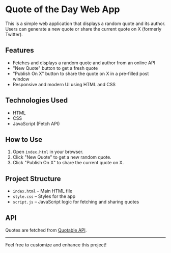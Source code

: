 # Quote of the Day Web App

This is a simple web application that displays a random quote and its author. Users can generate a new quote or share the current quote on X (formerly Twitter).

## Features
- Fetches and displays a random quote and author from an online API
- "New Quote" button to get a fresh quote
- "Publish On X" button to share the quote on X in a pre-filled post window
- Responsive and modern UI using HTML and CSS

## Technologies Used
- HTML
- CSS
- JavaScript (Fetch API)

## How to Use
1. Open `index.html` in your browser.
2. Click "New Quote" to get a new random quote.
3. Click "Publish On X" to share the current quote on X.

## Project Structure
- `index.html` – Main HTML file
- `style.css` – Styles for the app
- `script.js` – JavaScript logic for fetching and sharing quotes

## API
Quotes are fetched from [Quotable API](https://api.quotable.io/random).

---
Feel free to customize and enhance this project!
